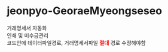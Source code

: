 # jeonpyo-GeoraeMyeongseseo

거래명세서 자동화 <br/>
인쇄 및 미수금관리 <br/>
코드안에 데이터파일경로, 거래명세서파일 **<span style="color:red">절대</span>** 경로 수정해야함
